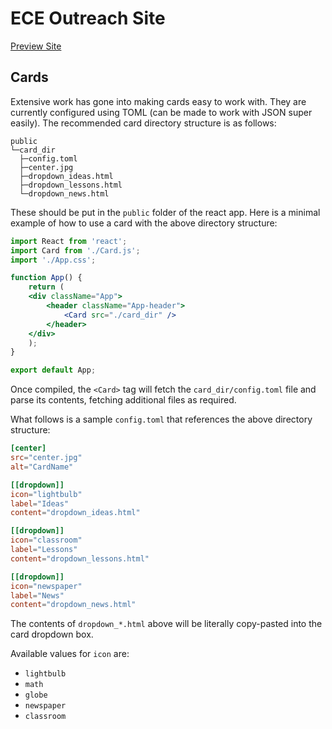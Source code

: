 # ECE Outreach Site

<a href="https://kirktopode.github.io/ECE_Outreach_Website/">Preview Site</a>
## Cards
Extensive work has gone into making cards easy to work with. They are currently configured
using TOML (can be made to work with JSON super easily). The recommended card directory
structure is as follows:  
```
public
└─card_dir
  ├─config.toml
  ├─center.jpg
  ├─dropdown_ideas.html
  ├─dropdown_lessons.html
  └─dropdown_news.html
```
These should be put in the `public` folder of the react app. Here is a minimal example
of how to use a card with the above directory structure:  
```jsx
import React from 'react';
import Card from './Card.js';
import './App.css';

function App() {
    return (
	<div className="App">
	    <header className="App-header">
			<Card src="./card_dir" />
	    </header>
	</div>
    );
}

export default App;
```
Once compiled, the `<Card>` tag will fetch the `card_dir/config.toml` file and parse its
contents, fetching additional files as required.  

What follows is a sample `config.toml` that references the above directory structure:  
```toml
[center]
src="center.jpg"
alt="CardName"

[[dropdown]]
icon="lightbulb"
label="Ideas"
content="dropdown_ideas.html"

[[dropdown]]
icon="classroom"
label="Lessons"
content="dropdown_lessons.html"

[[dropdown]]
icon="newspaper"
label="News"
content="dropdown_news.html"
```

The contents of `dropdown_*.html` above will be literally copy-pasted into the card dropdown
box.  

Available values for `icon` are:  
- `lightbulb`
- `math`
- `globe`
- `newspaper`
- `classroom`
